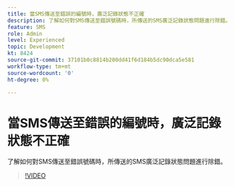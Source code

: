 ```yaml
---
title: 當SMS傳送至錯誤的編號時，廣泛記錄狀態不正確
description: 了解如何對SMS傳送至錯誤號碼時，所傳送的SMS廣泛記錄狀態問題進行除錯。
feature: SMS
role: Admin
level: Experienced
topic: Development
kt: 8424
source-git-commit: 37101b0c8814b200dd41f6d184b5dc90dca5e581
workflow-type: tm+mt
source-wordcount: '0'
ht-degree: 0%

---
```



# 當SMS傳送至錯誤的編號時，廣泛記錄狀態不正確

了解如何對SMS傳送至錯誤號碼時，所傳送的SMS廣泛記錄狀態問題進行除錯。

>[!VIDEO](https://video.tv.adobe.com/v/335980?quality=12)
